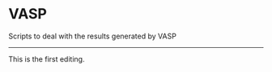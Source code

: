 # VASP
Scripts to deal with the results generated by VASP

------------------------------------
This is the first editing.
